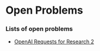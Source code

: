 # Open Problems

### Lists of open problems
- [OpenAI Requests for Research 2](https://blog.openai.com/requests-for-research-2/)